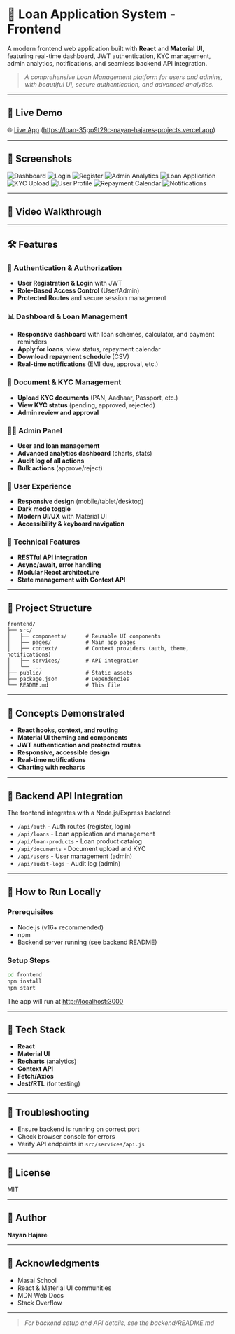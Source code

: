 # 📝 Loan Application System - Frontend

A modern frontend web application built with **React** and **Material UI**, featuring real-time dashboard, JWT authentication, KYC management, admin analytics, notifications, and seamless backend API integration.

> *A comprehensive Loan Management platform for users and admins, with beautiful UI, secure authentication, and advanced analytics.*

---

## 🚀 Live Demo

🌐 [Live App](#) (https://loan-35pp9t29c-nayan-hajares-projects.vercel.app)

---

## 📸 Screenshots

![Dashboard](src/assets/2025-07-19.png)
![Login](src/assets/2025-07-19%20(1).png)
![Register](src/assets/2025-07-19%20(2).png)
![Admin Analytics](src/assets/2025-07-19%20(3).png)
![Loan Application](src/assets/2025-07-19%20(4).png)
![KYC Upload](src/assets/2025-07-19%20(5).png)
![User Profile](src/assets/2025-07-19%20(6).png)
![Repayment Calendar](src/assets/2025-07-19%20(7).png)
![Notifications](src/assets/2025-07-19%20(8).png)

---

## 🎥 Video Walkthrough

<!-- Add a link to your video demo here -->

---

## 🛠 Features

### 🔐 Authentication & Authorization
* **User Registration & Login** with JWT
* **Role-Based Access Control** (User/Admin)
* **Protected Routes** and secure session management

### 📊 Dashboard & Loan Management
* **Responsive dashboard** with loan schemes, calculator, and payment reminders
* **Apply for loans**, view status, repayment calendar
* **Download repayment schedule** (CSV)
* **Real-time notifications** (EMI due, approval, etc.)

### 📁 Document & KYC Management
* **Upload KYC documents** (PAN, Aadhaar, Passport, etc.)
* **View KYC status** (pending, approved, rejected)
* **Admin review and approval**

### 🧑‍💼 Admin Panel
* **User and loan management**
* **Advanced analytics dashboard** (charts, stats)
* **Audit log of all actions**
* **Bulk actions** (approve/reject)

### 🎨 User Experience
* **Responsive design** (mobile/tablet/desktop)
* **Dark mode toggle**
* **Modern UI/UX** with Material UI
* **Accessibility & keyboard navigation**

### 🔧 Technical Features
* **RESTful API integration**
* **Async/await, error handling**
* **Modular React architecture**
* **State management with Context API**

---

## 📁 Project Structure

```
frontend/
├── src/
│   ├── components/      # Reusable UI components
│   ├── pages/           # Main app pages
│   ├── context/         # Context providers (auth, theme, notifications)
│   ├── services/        # API integration
│   └── ...
├── public/              # Static assets
├── package.json         # Dependencies
└── README.md            # This file
```

---

## 🧠 Concepts Demonstrated
* **React hooks, context, and routing**
* **Material UI theming and components**
* **JWT authentication and protected routes**
* **Responsive, accessible design**
* **Real-time notifications**
* **Charting with recharts**

---

## 🔌 Backend API Integration

The frontend integrates with a Node.js/Express backend:
* `/api/auth` - Auth routes (register, login)
* `/api/loans` - Loan application and management
* `/api/loan-products` - Loan product catalog
* `/api/documents` - Document upload and KYC
* `/api/users` - User management (admin)
* `/api/audit-logs` - Audit log (admin)

---

## 🧪 How to Run Locally

### Prerequisites
* Node.js (v16+ recommended)
* npm
* Backend server running (see backend README)

### Setup Steps
```bash
cd frontend
npm install
npm start
```
The app will run at [http://localhost:3000](http://localhost:3000)

---

## 🧱 Tech Stack
* **React**
* **Material UI**
* **Recharts** (analytics)
* **Context API**
* **Fetch/Axios**
* **Jest/RTL** (for testing)

---

## 🐛 Troubleshooting
* Ensure backend is running on correct port
* Check browser console for errors
* Verify API endpoints in `src/services/api.js`

---

## 📄 License
MIT

---

## 👤 Author
**Nayan Hajare**

---

## 🙏 Acknowledgments
* Masai School
* React & Material UI communities
* MDN Web Docs
* Stack Overflow

---

> *For backend setup and API details, see the backend/README.md*
